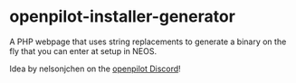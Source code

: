 # openpilot-installer-generator
A PHP webpage that uses string replacements to generate a binary on the fly that you can enter at setup in NEOS.

Idea by nelsonjchen on the [openpilot Discord](https://discord.comma.ai/)!
